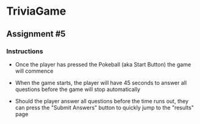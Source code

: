 # TriviaGame


## Assignment #5

### Instructions

* Once the player has pressed the Pokeball (aka Start Button) the game will commence

* When the game starts, the player will have 45 seconds to answer all questions before the game will stop automatically

* Should the player answer all questions before the time runs out, they can press the "Submit Answers" button to quickly jump to the "results" page
